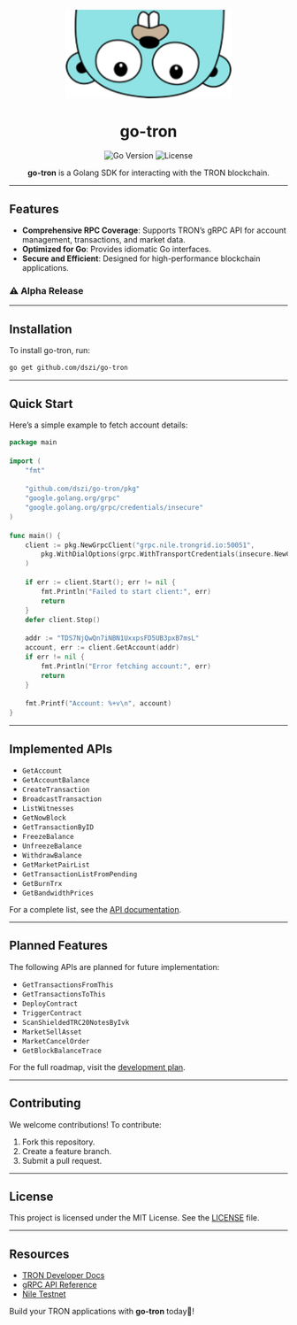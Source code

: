 <p align="center">
  <img src="docs/static/go-tron.png" alt="go-tron" width="300">
</p>

<h1 align="center">go-tron</h1>

<p align="center">
<img src="https://img.shields.io/github/go-mod/go-version/dszi/go-tron?style=flat-square" alt="Go Version">
<img src="https://img.shields.io/github/license/dszi/go-tron?style=flat-square" alt="License">
</p>

<p align="center">
  <b>go-tron</b> is a Golang SDK for interacting with the TRON blockchain.
</p>

---

## Features

- **Comprehensive RPC Coverage**: Supports TRON’s gRPC API for account management, transactions, and market data.
- **Optimized for Go**: Provides idiomatic Go interfaces.
- **Secure and Efficient**: Designed for high-performance blockchain applications.

### ⚠️ Alpha Release

---

## Installation

To install go-tron, run:

```bash
go get github.com/dszi/go-tron
```

---

## Quick Start

Here’s a simple example to fetch account details:

```go
package main

import (
    "fmt"
	
    "github.com/dszi/go-tron/pkg"
    "google.golang.org/grpc"
    "google.golang.org/grpc/credentials/insecure"
)

func main() {
    client := pkg.NewGrpcClient("grpc.nile.trongrid.io:50051",
        pkg.WithDialOptions(grpc.WithTransportCredentials(insecure.NewCredentials())),
    )

    if err := client.Start(); err != nil {
        fmt.Println("Failed to start client:", err)
        return
    }
    defer client.Stop()

    addr := "TDS7NjQwQn7iNBN1UxxpsFD5UB3pxB7msL"
    account, err := client.GetAccount(addr)
    if err != nil {
        fmt.Println("Error fetching account:", err)
        return
    }

    fmt.Printf("Account: %+v\n", account)
}
```

---

## Implemented APIs

- `GetAccount`
- `GetAccountBalance`
- `CreateTransaction`
- `BroadcastTransaction`
- `ListWitnesses`
- `GetNowBlock`
- `GetTransactionByID`
- `FreezeBalance`
- `UnfreezeBalance`
- `WithdrawBalance`
- `GetMarketPairList`
- `GetTransactionListFromPending`
- `GetBurnTrx`
- `GetBandwidthPrices`

For a complete list, see the [API documentation](./pkg/README.md).

---

## Planned Features

The following APIs are planned for future implementation:

- `GetTransactionsFromThis`
- `GetTransactionsToThis`
- `DeployContract`
- `TriggerContract`
- `ScanShieldedTRC20NotesByIvk`
- `MarketSellAsset`
- `MarketCancelOrder`
- `GetBlockBalanceTrace`

For the full roadmap, visit the [development plan](./pkg/README.md).

---

## Contributing

We welcome contributions! To contribute:

1. Fork this repository.
2. Create a feature branch.
3. Submit a pull request.

---

## License

This project is licensed under the MIT License. See the [LICENSE](./LICENSE) file.

---

## Resources

- [TRON Developer Docs](https://developers.tron.network/)
- [gRPC API Reference](https://developers.tron.network/docs)
- [Nile Testnet](https://nileex.io/)

Build your TRON applications with **go-tron** today🚀!
